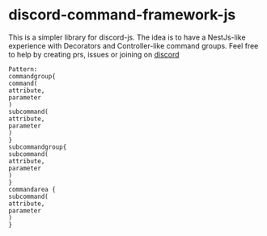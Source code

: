 # discord-command-framework-js

This is a simpler library for discord-js.
The idea is to have a NestJs-like experience with Decorators and Controller-like command groups.
Feel free to help by creating prs, issues or joining on [discord](https://discord.gg/dkCPEmr8eb)

```
Pattern:
commandgroup{
command(
attribute,
parameter
)
subcommand(
attribute,
parameter
)
}
subcommandgroup{
subcommand(
attribute,
parameter
)
}
commandarea {
subcommand(
attribute,
parameter
)
}
```
